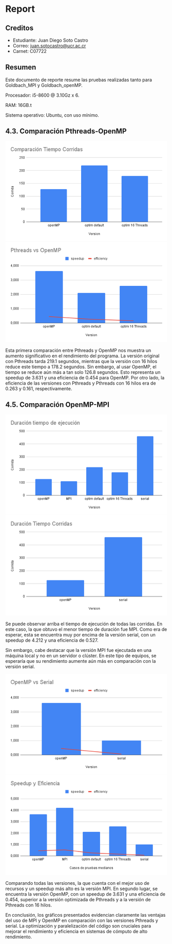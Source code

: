 # Report

## Creditos
- Estudiante: Juan Diego Soto Castro
- Correo: juan.sotocastro@ucr.ac.cr
- Carnet: C07722

## Resumen
Este documento de reporte resume las pruebas realizadas tanto para Goldbach_MPI y Goldbach_openMP.

Procesador: i5-8600 @ 3.10Gz x 6.

RAM: 16GB.t

Sistema operativo: Ubuntu, con uso mínimo.

## 4.3. Comparación Pthreads-OpenMP
![image](./img/duracion_phtreads_openmp.png)
![image](./img/pthreads_vs_OpenMP.png)

Esta primera comparación entre Pthreads y OpenMP nos muestra un aumento significativo en el rendimiento del programa. La versión original con Pthreads tarda 219.1 segundos, mientras que la versión con 16 hilos reduce este tiempo a 178.2 segundos. Sin embargo, al usar OpenMP, el tiempo se reduce aún más a tan solo 126.8 segundos. Esto representa un speedup de 3.631 y una eficiencia de 0.454 para OpenMP. Por otro lado, la eficiencia de las versiones con Pthreads y Pthreads con 16 hilos era de 0.263 y 0.161, respectivamente.


## 4.5. Comparación OpenMP-MPI
![image](./img/duracion_todas.png)
![image](./img/duracion_serial_openmp.png)

Se puede observar arriba el tiempo de ejecución de todas las corridas. En este caso, la que obtuvo el menor tiempo de duración fue MPI. Como era de esperar, esta se encuentra muy por encima de la versión serial, con un speedup de 4.212 y una eficiencia de 0.527.

Sin embargo, cabe destacar que la versión MPI fue ejecutada en una máquina local y no en un servidor o clúster. En este tipo de equipos, se esperaría que su rendimiento aumente aún más en comparación con la versión serial.

![image](./img/OpenMPvsSerial.png)
![image](./img/speedup_eficiencia.png)


Comparando todas las versiones, la que cuenta con el mejor uso de recursos y un speedup más alto es la versión MPI. En segundo lugar, se encuentra la versión OpenMP, con un speedup de 3.631 y una eficiencia de 0.454, superior a la versión optimizada de Pthreads y a la versión de Pthreads con 16 hilos.

En conclusión, los gráficos presentados evidencian claramente las ventajas del uso de MPI y OpenMP en comparación con las versiones Pthreads y serial. La optimización y paralelización del código son cruciales para mejorar el rendimiento y eficiencia en sistemas de cómputo de alto rendimiento.